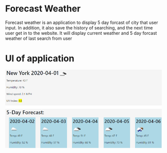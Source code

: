 Forecast Weather
===================
Forecast weather is an application to display 5 day forcast of city that user input. In addition, it also save the history of searching, and the next time user get in to the website. It will display current weather and 5 day forcast weather of last search from user

UI of application
===================
<img src="foreCastW.png">
